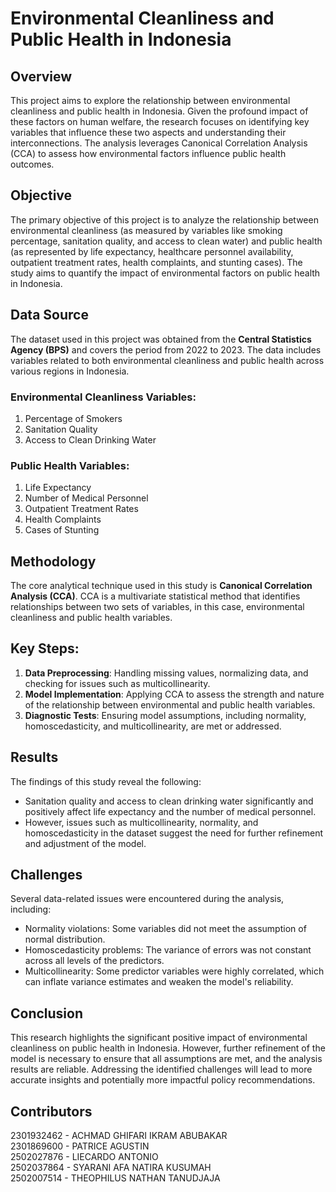 # Environmental Cleanliness and Public Health in Indonesia

## Overview
This project aims to explore the relationship between environmental cleanliness and public health in Indonesia. Given the profound impact of these factors on human welfare, the research focuses on identifying key variables that influence these two aspects and understanding their interconnections. The analysis leverages Canonical Correlation Analysis (CCA) to assess how environmental factors influence public health outcomes.

## Objective
The primary objective of this project is to analyze the relationship between environmental cleanliness (as measured by variables like smoking percentage, sanitation quality, and access to clean water) and public health (as represented by life expectancy, healthcare personnel availability, outpatient treatment rates, health complaints, and stunting cases). The study aims to quantify the impact of environmental factors on public health in Indonesia.

## Data Source
The dataset used in this project was obtained from the **Central Statistics Agency (BPS)** and covers the period from 2022 to 2023. The data includes variables related to both environmental cleanliness and public health across various regions in Indonesia.

### Environmental Cleanliness Variables:
1. Percentage of Smokers
2. Sanitation Quality
3. Access to Clean Drinking Water

### Public Health Variables:
1. Life Expectancy
2. Number of Medical Personnel
3. Outpatient Treatment Rates
4. Health Complaints
5. Cases of Stunting

## Methodology
The core analytical technique used in this study is **Canonical Correlation Analysis (CCA)**. CCA is a multivariate statistical method that identifies relationships between two sets of variables, in this case, environmental cleanliness and public health variables.

## Key Steps:
1. **Data Preprocessing**: Handling missing values, normalizing data, and checking for issues such as multicollinearity.
2. **Model Implementation**: Applying CCA to assess the strength and nature of the relationship between environmental and public health variables.
3. **Diagnostic Tests**: Ensuring model assumptions, including normality, homoscedasticity, and multicollinearity, are met or addressed.

## Results
The findings of this study reveal the following:
- Sanitation quality and access to clean drinking water significantly and positively affect life expectancy and the number of medical personnel.
- However, issues such as multicollinearity, normality, and homoscedasticity in the dataset suggest the need for further refinement and adjustment of the model.

## Challenges
Several data-related issues were encountered during the analysis, including:
- Normality violations: Some variables did not meet the assumption of normal distribution.
- Homoscedasticity problems: The variance of errors was not constant across all levels of the predictors.
- Multicollinearity: Some predictor variables were highly correlated, which can inflate variance estimates and weaken the model's reliability.

## Conclusion
This research highlights the significant positive impact of environmental cleanliness on public health in Indonesia. However, further refinement of the model is necessary to ensure that all assumptions are met, and the analysis results are reliable. Addressing the identified challenges will lead to more accurate insights and potentially more impactful policy recommendations.

## Contributors
2301932462 - ACHMAD GHIFARI IKRAM ABUBAKAR <br>
2301869600 - PATRICE AGUSTIN <br>
2502027876 - LIECARDO ANTONIO <br>
2502037864 - SYARANI AFA NATIRA KUSUMAH <br>
2502007514 - THEOPHILUS NATHAN TANUDJAJA
